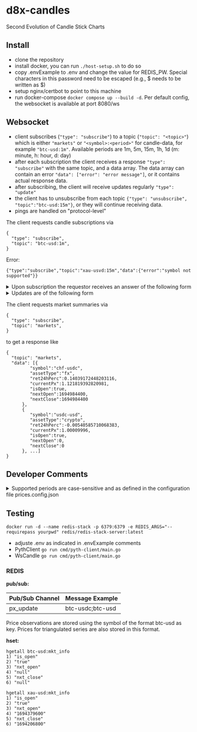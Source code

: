 # d8x-candles
Second Evolution of Candle Stick Charts


## Install
- clone the repository
- install docker, you can run `./host-setup.sh` to do so
- copy .envExample to .env and change the value for REDIS_PW. Special characters in this password need to be escaped (e.g., $ needs to be written as \$)
- setup nginx/certbot to point to this machine
- run docker-compose `docker compose up --build -d`. Per default config, the websocket is available at port 8080/ws


## Websocket

- client subscribes (`"type": "subscribe"`) to a topic (`"topic": "<topic>"`) which is either 
  `"markets"` or `"<symbol>:<period>"` for candle-data, for example `"btc-usd:1m"`. Available
  periods are 1m, 5m, 15m, 1h, 1d (m: minute, h: hour, d: day)
- after each subscription the client receives a response `"type": "subscribe"` with the same topic, and a data array. The data array can contain
  an error `"data": ["error": "error message"]`, or it contains actual response data.
- after subscribing, the client will receive updates regularly `"type": "update"`
- the client has to unsubscribe from each topic `{"type": "unsubscribe", "topic":"btc-usd:15m"}`, or they will continue receiving data. 
- pings are handled on "protocol-level"

The client requests candle subscriptions via
```
{
  "type": "subscribe",
  "topic": "btc-usd:1m",
}

```
Error:
```
{"type":"subscribe","topic":"xau-usvd:15m","data":{"error":"symbol not supported"}}
```
<details>
<summary>
Upon subscription the requestor receives an answer of the following form
</summary>


```
{
  "type": "subscribe",
  "msg": "btc-usdc:1m",
  "data": [{
    "start": 1678504920000,
    "time": "2023-03-11T03:22:00.000Z",
    "open": "20715.33957029727",
    "high": "20776.068733204742",
    "low": "20697.95967292916",
    "close": "20702.879084764278"
  }, {
    "start": 1678504980000,
    "time": "2023-03-11T03:23:00.000Z",
    "open": "20750.093849386834",
    "high": "20847.92663877994",
    "low": "20745.3458343564",
    "close": "20749.941669417913"
  }, ...]
}
```
</details>

<details>
<summary>
Updates are of the following form
</summary>

```
{{
  "type":"update",
  "topic":"btc-usd:1m",
  "data":
  {"start":1693831200000,
  "time":"2023-09-04T12:40:00.000Z",
  "open":25864.6240472,
  "high":25867.07622714,
  "low":25863.81874999,
  "close":25865.7231305}
}
```
</details>


The client requests market summaries via
```
{
  "type": "subscribe",
  "topic": "markets",
}
```

to get a response like
```
{
  "topic": "markets",
  "data": [{
         "symbol":"chf-usdc",
         "assetType":"fx",
         "ret24hPerc":0.14039172448203116,
         "currentPx":1.121819392820981,
         "isOpen":true,
         "nextOpen":1694984400,
         "nextClose":1694984400
      },
      {
         "symbol":"usdc-usd",
         "assetType":"crypto",
         "ret24hPerc":-0.00540585710068383,
         "currentPx":1.00009996,
         "isOpen":true,
         "nextOpen":0,
         "nextClose":0
      }, ...]
}
```


## Developer Comments

<details>
<summary>
Supported periods are case-sensitive and as defined in the configuration file prices.config.json
</summary>

```
{ "period": "1m", "timeMs": 60000 },
{ "period": "5m", "timeMs": 350000 },
{ "period": "15m", "timeMs": 900000 },
{ "period": "1h", "timeMs": 3600000 },
{ "period": "1d", "timeMs": 86400000 }
```
</details>

## Testing 

```
docker run -d --name redis-stack -p 6379:6379 -e REDIS_ARGS="--requirepass yourpwd" redis/redis-stack-server:latest
```
- adjuste .env as indicated in .envExample comments
- PythClient
  `go run cmd/pyth-client/main.go`
- WsCandle
 `go run cmd/pyth-client/main.go`

### REDIS

**pub/sub:**

| **Pub/Sub Channel** | **Message Example** |
|---------------------|---------------------|
| px_update           | btc-usdc;btc-usd    |

Price observations are stored using the symbol of the format btc-usd as
key. Prices for triangulated series are also stored in this format.

**hset:**

```
hgetall btc-usd:mkt_info 
1) "is_open"
2) "true"
3) "nxt_open"
4) "null"
5) "nxt_close"
6) "null"
```
```
hgetall xau-usd:mkt_info
1) "is_open"
2) "true"
3) "nxt_open"
4) "1694379600"
5) "nxt_close"
6) "1694206800"
```
